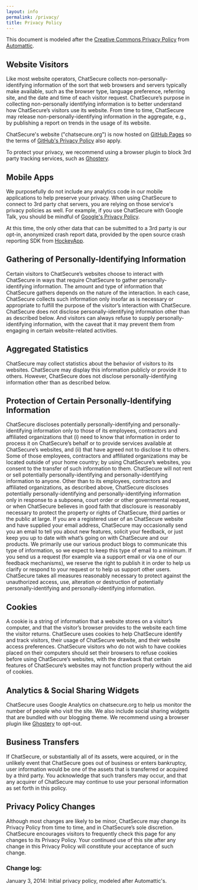 ```yaml
---
layout: info
permalink: /privacy/
title: Privacy Policy
---
```


This document is modeled after the [Creative Commons Privacy Policy](http://automattic.com/privacy/) from [Automattic](http://automattic.com).

## Website Visitors
Like most website operators, ChatSecure collects non-personally-identifying information of the sort that web browsers and servers typically make available, such as the browser type, language preference, referring site, and the date and time of each visitor request. ChatSecure’s purpose in collecting non-personally identifying information is to better understand how ChatSecure’s visitors use its website. From time to time, ChatSecure may release non-personally-identifying information in the aggregate, e.g., by publishing a report on trends in the usage of its website.

ChatSecure's website ("chatsecure.org") is now hosted on [GitHub Pages](http://pages.github.com) so the terms of [GitHub's Privacy Policy](https://help.github.com/articles/github-privacy-policy) also apply.

To protect your privacy, we recommend using a browser plugin to block 3rd party tracking services, such as [Ghostery](http://www.ghostery.com).

## Mobile Apps

We purposefully do not include any analytics code in our mobile applications to help preserve your privacy. When using ChatSecure to connect to 3rd party chat servers, you are relying on those service's privacy policies as well. For example, if you use ChatSecure with Google Talk, you should be mindful of [Google's Privacy Policy](https://www.google.com/intl/en/policies/privacy/).

At this time, the only other data that can be submitted to a 3rd party is our opt-in, anonymized crash report data, provided by the open source crash reporting SDK from [HockeyApp](http://hockeyapp.net).

## Gathering of Personally-Identifying Information
Certain visitors to ChatSecure’s websites choose to interact with ChatSecure in ways that require ChatSecure to gather personally-identifying information. The amount and type of information that ChatSecure gathers depends on the nature of the interaction. In each case, ChatSecure collects such information only insofar as is necessary or appropriate to fulfill the purpose of the visitor’s interaction with ChatSecure. ChatSecure does not disclose personally-identifying information other than as described below. And visitors can always refuse to supply personally-identifying information, with the caveat that it may prevent them from engaging in certain website-related activities.

## Aggregated Statistics
ChatSecure may collect statistics about the behavior of visitors to its websites. ChatSecure may display this information publicly or provide it to others. However, ChatSecure does not disclose personally-identifying information other than as described below.

## Protection of Certain Personally-Identifying Information
ChatSecure discloses potentially personally-identifying and personally-identifying information only to those of its employees, contractors and affiliated organizations that (i) need to know that information in order to process it on ChatSecure’s behalf or to provide services available at ChatSecure’s websites, and (ii) that have agreed not to disclose it to others. Some of those employees, contractors and affiliated organizations may be located outside of your home country; by using ChatSecure’s websites, you consent to the transfer of such information to them. ChatSecure will not rent or sell potentially personally-identifying and personally-identifying information to anyone. Other than to its employees, contractors and affiliated organizations, as described above, ChatSecure discloses potentially personally-identifying and personally-identifying information only in response to a subpoena, court order or other governmental request, or when ChatSecure believes in good faith that disclosure is reasonably necessary to protect the property or rights of ChatSecure, third parties or the public at large. If you are a registered user of an ChatSecure website and have supplied your email address, ChatSecure may occasionally send you an email to tell you about new features, solicit your feedback, or just keep you up to date with what’s going on with ChatSecure and our products. We primarily use our various product blogs to communicate this type of information, so we expect to keep this type of email to a minimum. If you send us a request (for example via a support email or via one of our feedback mechanisms), we reserve the right to publish it in order to help us clarify or respond to your request or to help us support other users. ChatSecure takes all measures reasonably necessary to protect against the unauthorized access, use, alteration or destruction of potentially personally-identifying and personally-identifying information.

## Cookies
A cookie is a string of information that a website stores on a visitor’s computer, and that the visitor’s browser provides to the website each time the visitor returns. ChatSecure uses cookies to help ChatSecure identify and track visitors, their usage of ChatSecure website, and their website access preferences. ChatSecure visitors who do not wish to have cookies placed on their computers should set their browsers to refuse cookies before using ChatSecure’s websites, with the drawback that certain features of ChatSecure’s websites may not function properly without the aid of cookies.

## Analytics & Social Sharing Widgets

ChatSecure uses Google Analytics on chatsecure.org to help us monitor the number of people who visit the site. We also include social sharing widgets that are bundled with our blogging theme. We recommend using a browser plugin like [Ghostery](http://www.ghostery.com) to opt-out.

## Business Transfers
If ChatSecure, or substantially all of its assets, were acquired, or in the unlikely event that ChatSecure goes out of business or enters bankruptcy, user information would be one of the assets that is transferred or acquired by a third party. You acknowledge that such transfers may occur, and that any acquirer of ChatSecure may continue to use your personal information as set forth in this policy.

## Privacy Policy Changes
Although most changes are likely to be minor, ChatSecure may change its Privacy Policy from time to time, and in ChatSecure’s sole discretion. ChatSecure encourages visitors to frequently check this page for any changes to its Privacy Policy. Your continued use of this site after any change in this Privacy Policy will constitute your acceptance of such change.

### Change log:

January 3, 2014:  Initial privacy policy, modeled after Automattic's.